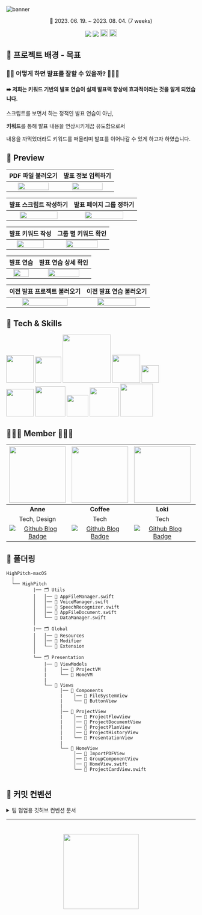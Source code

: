 ![banner](https://github.com/KLJH1025/MC3-Team17-ForJaeRin/assets/99160103/d9f92464-d31a-4f42-9852-b4fd39757538)

<div align="center">

📆 2023. 06. 19. ~ 2023. 08. 04. (7 weeks)

[<img src="https://img.shields.io/badge/Swift-5.7.1-orange?">](https://developer.apple.com/kr/swift/) [<img src="https://img.shields.io/badge/Xcode-14.3.1-blue?">](https://developer.apple.com/kr/xcode/) <img height="20" src="https://img.shields.io/badge/macOS-13.5+-lightgray"> <img height="20" src="https://img.shields.io/badge/Platform-macOS-pink"> 

</div>

## 🎯 **프로젝트 배경 - 목표**

### 🙋🏻 어떻게 하면 발표를 잘할 수 있을까? 🙋🏻‍♀️
#### ➡️ 저희는 키워드 기반의 발표 연습이 실제 발표력 향상에 효과적이라는 것을 알게 되었습니다.


스크립트를 보면서 하는 정적인 발표 연습이 아닌, 


**키워드**를 통해 발표 내용을 연상시키게끔 유도함으로써


내용을 까먹었더라도 키워드를 떠올리며 발표를 이어나갈 수 있게 하고자 하였습니다.



## 🎥 **Preview**

|PDF 파일 불러오기| 발표 정보 입력하기|
|:---:|:---:|
|<img width="80%" src="https://github.com/DeveloperAcademy-POSTECH/MC3-Team17-ForJaeRin/assets/99160103/8df8b34b-7e37-4f4f-9219-40b6e9e3a01d"/>|<img width="80%" src="https://github.com/DeveloperAcademy-POSTECH/MC3-Team17-ForJaeRin/assets/99160103/e39d8fa4-b8f7-4005-a640-4a598a3cbbea"/>|

|발표 스크립트 작성하기| 발표 페이지 그룹 정하기|
|:---:|:---:|
|<img width="80%" src="https://github.com/DeveloperAcademy-POSTECH/MC3-Team17-ForJaeRin/assets/99160103/ff27456b-6628-40f2-82bb-d258e33aed92"/>|<img width="80%" src="https://github.com/DeveloperAcademy-POSTECH/MC3-Team17-ForJaeRin/assets/99160103/be665380-064a-4d46-9a01-068b860a6a35"/>|

|발표 키워드 작성| 그룹 별 키워드 확인|
|:---:|:---:|
|<img width="80%" src="https://github.com/DeveloperAcademy-POSTECH/MC3-Team17-ForJaeRin/assets/99160103/7a2b75d3-50e8-4431-b2ab-ea2b24a29aec"/>|<img width="80%" src="https://github.com/DeveloperAcademy-POSTECH/MC3-Team17-ForJaeRin/assets/99160103/64b81c2a-232c-4a0a-ab03-472bd38bc175"/>|

|발표 연습|발표 연습 상세 확인|
|:---:|:---:|
|<img width="80%" src="https://github.com/DeveloperAcademy-POSTECH/MC3-Team17-ForJaeRin/assets/99160103/54d638df-745e-4042-9984-eac741824610"/>|<img width="80%" src="https://github.com/DeveloperAcademy-POSTECH/MC3-Team17-ForJaeRin/assets/99160103/0a7f29a0-bffa-4199-8674-83b7d91b744c"/>|

|이전 발표 프로젝트 불러오기| 이전 발표 연습 불러오기|
|:---:|:---:|
|<img width="80%" src="https://github.com/DeveloperAcademy-POSTECH/MC3-Team17-ForJaeRin/assets/99160103/5eb9e572-3b9c-4b88-9554-326053b88ffe"/>|<img width="80%" src="https://github.com/DeveloperAcademy-POSTECH/MC3-Team17-ForJaeRin/assets/99160103/74c5f7c7-0fd0-4b1c-bd7d-31df9ac22c66"/>|

## 🔩 Tech & Skills

<img width="73" src="https://img.shields.io/badge/SwiftUI-blue"> <img width="69" src="https://img.shields.io/badge/PDFKit-blue"> <img width="128" src="https://img.shields.io/badge/AVFoundation-blue"> <img width="74" src="https://img.shields.io/badge/Speech-blue"> <img width="46" src="https://img.shields.io/badge/STT-blue"> <br>
<img width="73" src="https://img.shields.io/badge/Figma-red"> 
<img width="80" src="https://img.shields.io/badge/Github-yellow"> 
<img width="57" src="https://img.shields.io/badge/Miro-yellow"> 
<img width="77" src="https://img.shields.io/badge/Notion-yellow"> 
<img width="87" src="https://img.shields.io/badge/Discord-yellow">


## **🧑🏻‍💻 Member 👩🏻‍💻**  

|<img alt="" src="https://github.com/DeveloperAcademy-POSTECH/MC3-Team17-ForJaeRin/assets/99160103/666c6d3b-9528-48e2-9591-4c5b2e4ae37a" width="150">|<img alt="" src="https://github.com/DeveloperAcademy-POSTECH/MC3-Team17-ForJaeRin/assets/99160103/ac0a402f-b750-4f4b-a4dd-8b163cd9ea1b" width="150">|<img alt="" src="https://github.com/DeveloperAcademy-POSTECH/MC3-Team17-ForJaeRin/assets/99160103/d5f6c3aa-c66c-433f-80fe-8beae064c33b" width="150">|<img alt="" src="https://github.com/DeveloperAcademy-POSTECH/MC3-Team17-ForJaeRin/assets/99160103/69122165-3f9b-40c1-bf9c-ffb9c678cbb8" width="150">|<img alt="" src="https://github.com/DeveloperAcademy-POSTECH/MC3-Team17-ForJaeRin/assets/99160103/a25e3115-ddcf-4946-a4e0-a7810891a5c9" width="150">|<img alt="" src="https://github.com/KLJH1025/MC3-Team17-ForJaeRin/assets/99160103/01b9714d-4f3d-4596-b0b6-7df901d81654" width="150">
|:---:|:---:|:---:|:---:|:---:|:---:|
|**Anne**|**Coffee**|**Loki**|**Rin**|**Yong82**|**Yena**|
|Tech, Design|Tech|Tech|Tech, Design|Tech|Design|
|[<img src="https://img.shields.io/badge/Github-black?style=for-the-badge&logo=github&logoColor=white" alt="Github Blog Badge"/>](https://github.com/AANNNEE)|[<img src="https://img.shields.io/badge/Github-black?style=for-the-badge&logo=github&logoColor=white" alt="Github Blog Badge"/>](https://github.com/yuncoffee)|[<img src="https://img.shields.io/badge/Github-black?style=for-the-badge&logo=github&logoColor=white" alt="Github Blog Badge"/>](https://github.com/KLJH1025)|[<img src="https://img.shields.io/badge/Github-black?style=for-the-badge&logo=github&logoColor=white" alt="Github Blog Badge"/>](https://github.com/dimazsr)|[<img src="https://img.shields.io/badge/Github-black?style=for-the-badge&logo=github&logoColor=white" alt="Github Blog Badge"/>](https://github.com/leeyongjun604)|[<img src="https://img.shields.io/badge/Github-black?style=for-the-badge&logo=github&logoColor=white" alt="Github Blog Badge"/>](https://github.com/leeyongjun604)|


## 📁 **폴더링**

```
HighPitch-macOS
  |
  └── HighPitch
          |── 🗂 Utils
          │   │── 📄 AppFileManager.swift
          │   │── 📄 VoiceManager.swift
          │   │── 📄 SpeechRecognizer.swift
          │   │── 📄 AppFileDocument.swift
          │   └── 📄 DataManager.swift
          │
          |── 🗂 Global
          │   │── 📁 Resources
          │   │── 📁 Modifier
          │   └── 📁 Extension
          │
          └── 🗂 Presentation 
              |── 📁 ViewModels
              |     │── 📁 ProjectVM
              |     └── 📁 HomeVM
              |
              └── 📁 Views
                    │── 📁 Components
                    |    │── 📁 FileSystemView
                    |    └── 📁 ButtonView
                    |
                    │── 📁 ProjectView
                    |    │── 📁 ProjectFlowView
                    |    │── 📁 ProjectDocumentView
                    |    │── 📁 ProjectPlanView
                    |    │── 📁 ProjectHistoryView
                    |    └── 📁 PresentationView
                    |
                    └── 📁 HomeView
                         │── 📁 ImportPDFView
                         │── 📁 GroupComponentView
                         │── 📄 HomeView.swift
                         └── 📄 ProjectCardView.swift
              
```


## 📔 **커밋 컨벤션**
  
<details>
<summary>팀 협업용 깃허브 컨벤션 문서 </summary>
<div markdown="1">

## 📝 코드 컨벤션
1. **Class / Struct** 정의
    - Class / Struct의 정의는 UpperCamelCase를 사용합니다.
    ```swift
    class FindIdViewModel: ObservableObject { ... }
    struct FindIdModel: Codable { ... }
    ```
2. **변수 및 함수**정의
    - 변수와 함수의 정의는 lowerCamelCase를 사용합니다.
    ```swift
    func getFacilities(userUUID: String) { ... }
    var facilityName: String = ""
    ```
3. **주석**활용
    - View는 **// - MARK :** 주석을 통해 영역을 구분합니다.

## 📌 Git Guide
## **Fork를 통한 협업**

### 원본(메인) 레포에서 브랜치를 생성하여 작업을 하는 것이 아니라

각자 레포를 fork한 후, 본인(포크한) 레포에서 작업을 한 이후 원본(메인)레포에 PR을 요청하는 방식으로 진행하는 방법입니다.

- Fork를 통해 진행하는 이유
    - 원본 레포의 브랜치에서 작업을 하다보면 누군가가 작업을 하는 도중에 다른 사람이 작업을 진행하게 되면, conflict가 날 확률이 매우 높아지기 때문에, 각자 작업을 한 뒤, 원본 레포에 merge를 진행하여 conflict를 방지하기 위해 진행합니다.
1. 원본 레포를 fork하여 내 레포에 생성합니다.
2. 원하는 디렉토리에 git을 초기화 시켜줍니다.

`git init`

3. 원본(메인) 레포를 upstream으로 remote해줍니다.

`git remote add upstream <원본(메인)레포 주소>`

4. 로컬(나의) 레포를 origin으로 remote해줍니다.

`git remote add origin <로컬(포크한 나의)레포 주소>`

**작업을 진행할 시 upstream에서 pull을 받아오고, origin으로 push를 날려주어 pr을 진행합니다.**

→ 공동 작업물을 받아와서 내 개인 컴퓨터로 작업을 한 뒤, 공동 작업물에 합칠 수 있도록 진행하는 것

1. 이슈 템플릿에 맞춰 원본(메인) 레포에 이슈를 생성합니다.
    - New issue를 클릭하여 이슈를 생성합니다.
    - **[Prefix] 작업 목표** ex) [Design] Weather View 디자인
2. 이슈를 만들면 이슈 제목에 이슈 번호가 생성되는데, (ex) ~/#7) 로컬에 feature/#이슈번호 브랜치를 생성합니다.

`git branch feature/#7    //이슈번호7의 브랜치 생성`

3. 해당 브랜치로 이동하여 작업을 합니다.

`git switch feature/#7    //해당 브랜치로 변경`

4. 작업이 끝난 뒤, add와 commit을 진행합니다.

`git add .    //작업 요소를 더해줌`

`git commit -m "[Prefix] <앱 이름>#이슈번호 - Weather View 디자인 구현"    //무엇을 구현했는지 메세지로 작성`

5. 내가 작업을 하는 도중에 다른 사람이 작업을 진행하여 원본(메인)레포가 변경되어 있을 수도 있으니, (확인을 위해) pull을 한 번 진행해준다.

`git pull upstream develop    //원본(메인)레포의 파일을 불러온다.`

6. 에러가 나지 않았다면, origin에서 작업한 내용을 push해준다.

`git push -u origin <브랜치명>    //해당 브랜치를 올리고자 한다.`

7. PR을 통해 코드 리뷰를 진행한 뒤, approve를 해준다면 merge를 한다.
8. 기본 브랜치로 돌아옵니다.

`git switch develop(main)`

9. 1번부터 다시 진행을 하며 작업을 반복하면 됩니다.

## Git Branch Convention

- 브랜치를 생성하기 전에, 이슈를 작성해야 하는데, **[브랜치 종류]/#<이슈번호>**의 양식에 따라 브랜치 명을 작성합니다.
- 브랜치 종류
    - develop : feature 브랜치에서 구현된 기능들이 merge될 브랜치. default 브랜치입니다.
    - **feat** : 기능을 개발하는 브랜치, 이슈별/작업별로 브랜치를 생성하여 기능을 개발합니다. 주로 많이 사용합니다.
    - main : 개발이 완료된 산출물이 저장될 공간
    - release : 릴리즈를 준비하는 브랜치, 릴리즈 직전 QA 기간에 사용한다
    - bug : 버그를 수정하는 브랜치
    - hotfix : 정말 급하게, 제출 직전에 에러가 난 경우 사용하는 브렌치

ex) feat/#6

## Commit Convention

- commit은 최대한 자세히 나누어서 진행해야 하기 때문에, 하나의 이슈 안에서도 매우 많은 commit이 생성될 수 있습니다. **[prefix] (해당 앱 이름(옵션))#이슈번호 - 이슈 내용**의 양식에 따라 커밋을 작성합니다.
- prefix 종류
    - [Feat]: 새로운 기능 구현
    - [Setting]: 기초 세팅 관련
    - [Design]: just 화면. 레이아웃 조정
    - [Fix]: 버그, 오류 해결, 코드 수정
    - [Add]: Feat 이외의 부수적인 코드 추가, 라이브러리 추가, 새로운 View 생성
    - [Del]: 쓸모없는 코드, 주석 삭제
    - [Refactor]: 전면 수정이 있을 때 사용합니다
    - [Remove]: 파일 삭제
    - [Chore]: 그 이외의 잡일/ 버전 코드 수정, 패키지 구조 변경, 파일 이동, 파일이름 변경
    - [Docs]: README나 WIKI 등의 문서 개정
    - [Comment]: 필요한 주석 추가 및 변경

ex) [Design] DreamLog#4 - 응원 뷰 레이아웃 디자인

## Issue

### 이슈 생성 시

- [Prefix] 뷰이름 이슈명 ex) [Design] MyView - MyView 레이아웃 디자인
- 우측 상단 Assignees 자기 자신 선택 → 작업 할당된 사람을 선택하는 것
- Labels Prefix와 자기 자신 선택

## PR

### PR 요청 시

- Reviewers 자신 제외 모두 체크
- Assignees 자기 자신 추가
- Labels 이슈와 동일하게 추가
- 서로 코드리뷰 꼭 하기
- 수정 필요 시 수정하기
  </div>
</details>

<hr>

<div align="center">
  
# <img src="https://github.com/KLJH1025/MC3-Team17-ForJaeRin/assets/99160103/de39ae3e-8675-4a2f-8d03-6125c5f20dc1" width=200px>

</div>
